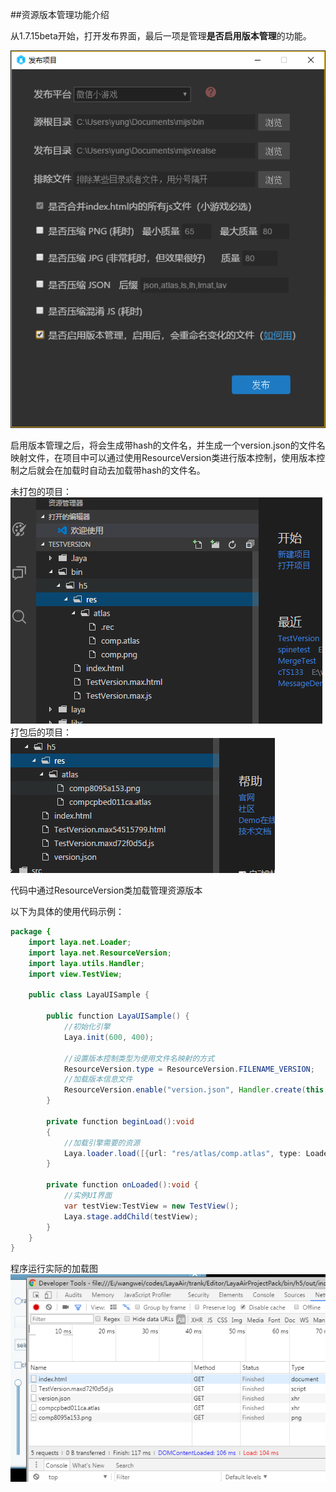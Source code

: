 ##资源版本管理功能介绍

从1.7.15beta开始，打开发布界面，最后一项是管理**是否启用版本管理**的功能。

![publish](res/publish.png) 

​	启用版本管理之后，将会生成带hash的文件名，并生成一个version.json的文件名映射文件，在项目中可以通过使用ResourceVersion类进行版本控制，使用版本控制之后就会在加载时自动去加载带hash的文件名。

未打包的项目：
![publish](res/old.png)
打包后的项目：
![publish](res/hashed.png)



代码中通过ResourceVersion类加载管理资源版本

以下为具体的使用代码示例：

```java
package {
	import laya.net.Loader;
	import laya.net.ResourceVersion;
	import laya.utils.Handler;
	import view.TestView;
	
	public class LayaUISample {
		
		public function LayaUISample() {
			//初始化引擎
			Laya.init(600, 400);
			
			//设置版本控制类型为使用文件名映射的方式
			ResourceVersion.type = ResourceVersion.FILENAME_VERSION;
			//加载版本信息文件
			ResourceVersion.enable("version.json", Handler.create(this, beginLoad));		
		}
		
		private function beginLoad():void
		{
			//加载引擎需要的资源
			Laya.loader.load([{url: "res/atlas/comp.atlas", type: Loader.ATLAS}], Handler.create(this, onLoaded));
		}
		
		private function onLoaded():void {
			//实例UI界面
			var testView:TestView = new TestView();
			Laya.stage.addChild(testView);
		}
	}
}
```

程序运行实际的加载图
![publish](res/load.png)